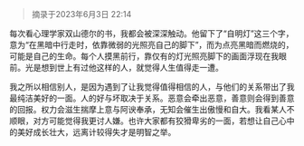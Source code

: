 > 摘录于2023年6月3日 22:14

每次看心理学家双山德尔的书，我都会被深深触动。他留下了“自明灯”这三个字，意为“在黑暗中行走时，依靠微弱的光照亮自己的脚下”，而为点亮黑暗而燃烧的，可能是自己的生命。每个人摸黑前行，靠仅有的灯光照亮脚下的画面浮现在我眼前。光是想到世上有过他这样的人，就觉得人生值得走一遭。

我之所以相信别人，是因为遇到了让我觉得值得相信的人，与他们的关系带出了我最纯洁美好的一面。人的好与坏取决于关系。恶意会牵出恶意，善意则会得到善意的回报。权力会滋生揣摩上意与阿谀奉承，无知会催生出傲慢和自大。我看某人不顺眼，对方可能觉得我更讨人嫌。也许大家都有狡猾卑劣的一面，若想让自己心中的美好成长壮大，远离计较得失才是明智之举。